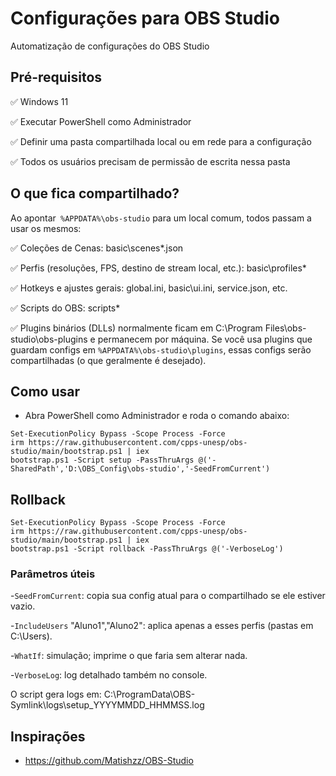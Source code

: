 # Configurações para OBS Studio

Automatização de configurações do OBS Studio

## Pré-requisitos

:white_check_mark: Windows 11

:white_check_mark: Executar PowerShell como Administrador

:white_check_mark: Definir uma pasta compartilhada local ou em rede para a configuração

:white_check_mark: Todos os usuários precisam de permissão de escrita nessa pasta


## O que fica compartilhado?

 Ao apontar` %APPDATA%\obs-studio` para um local comum, todos passam a usar os mesmos:

 :white_check_mark: Coleções de Cenas: basic\scenes\*.json

:white_check_mark: Perfis (resoluções, FPS, destino de stream local, etc.): basic\profiles\*

:white_check_mark: Hotkeys e ajustes gerais: global.ini, basic\ui.ini, service.json, etc.

:white_check_mark: Scripts do OBS: scripts\*

:white_check_mark: Plugins binários (DLLs) normalmente ficam em C:\Program Files\obs-studio\obs-plugins e permanecem por máquina. Se você usa plugins que guardam configs em `%APPDATA%\obs-studio\plugins`, essas configs serão compartilhadas (o que geralmente é desejado).

## Como usar


- Abra PowerShell como Administrador e roda o comando abaixo:

```
Set-ExecutionPolicy Bypass -Scope Process -Force
irm https://raw.githubusercontent.com/cpps-unesp/obs-studio/main/bootstrap.ps1 | iex
bootstrap.ps1 -Script setup -PassThruArgs @('-SharedPath','D:\OBS_Config\obs-studio','-SeedFromCurrent')

```

## Rollback

```
Set-ExecutionPolicy Bypass -Scope Process -Force
irm https://raw.githubusercontent.com/cpps-unesp/obs-studio/main/bootstrap.ps1 | iex
bootstrap.ps1 -Script rollback -PassThruArgs @('-VerboseLog')

```


### Parâmetros úteis

-`SeedFromCurrent`: copia sua config atual para o compartilhado se ele estiver vazio.

-`IncludeUsers` "Aluno1","Aluno2": aplica apenas a esses perfis (pastas em C:\Users).

-`WhatIf`: simulação; imprime o que faria sem alterar nada.

-`VerboseLog`: log detalhado também no console.

O script gera logs em: C:\ProgramData\OBS-Symlink\logs\setup_YYYYMMDD_HHMMSS.log













## Inspirações

- https://github.com/Matishzz/OBS-Studio

